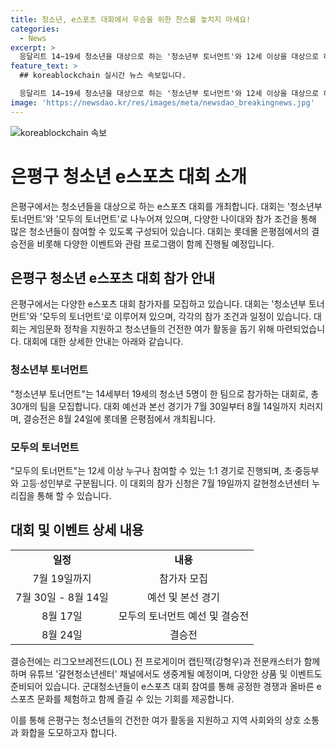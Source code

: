 ```yaml
---
title: 청소년, e스포츠 대회에서 우승을 위한 찬스를 놓치지 마세요!
categories:
  - News
excerpt: >
  응달리트 14~19세 청소년을 대상으로 하는 '청소년부 토너먼트'와 12세 이상을 대상으로 하는 '모두의 토너먼트'가 7~8월 예선 및 본선전을 거쳐 8월 24일에 롯데몰 은평점에서 결승전을 개최한다. 은평구는 '2024. 제5회 은평구 청소년 e스포츠 대회' 참가자를 모집하고, 대회는 '리그오브레전드(LOL)'로 진행된다. 대회 참가 신청은 7월 19일까지 갈현청소년센터 누리집을 통해 가능하며, 다양한 현장 이벤트와 상금이 마련되어 있다.
feature_text: >
  ## koreablockchain 실시간 뉴스 속보입니다.

  응달리트 14~19세 청소년을 대상으로 하는 '청소년부 토너먼트'와 12세 이상을 대상으로 하는 '모두의 토너먼트'가 7~8월 예선 및 본선전을 거쳐 8월 24일에 롯데몰 은평점에서 결승전을 개최한다. 은평구는 '2024. 제5회 은평구 청소년 e스포츠 대회' 참가자를 모집하고, 대회는 '리그오브레전드(LOL)'로 진행된다. 대회 참가 신청은 7월 19일까지 갈현청소년센터 누리집을 통해 가능하며, 다양한 현장 이벤트와 상금이 마련되어 있다.
image: 'https://newsdao.kr/res/images/meta/newsdao_breakingnews.jpg'
---
```


<p><img src="https://newsdao.kr/res/images/meta/newsdao_breakingnews.jpg" alt="koreablockchain 속보" /></p>

<h1 data-ke-size="size26">은평구 청소년 e스포츠 대회 소개</h1>

<p data-ke-size="size16">은평구에서는 청소년들을 대상으로 하는 e스포츠 대회를 개최합니다. 대회는 '청소년부 토너먼트'와 '모두의 토너먼트'로 나누어져 있으며, 다양한 나이대와 참가 조건을 통해 많은 청소년들이 참여할 수 있도록 구성되어 있습니다. 대회는 롯데몰 은평점에서의 결승전을 비롯해 다양한 이벤트와 관람 프로그램이 함께 진행될 예정입니다.</p>

<h2 data-ke-size="size24">은평구 청소년 e스포츠 대회 참가 안내</h2>

<p data-ke-size="size16">은평구에서는 다양한 e스포츠 대회 참가자를 모집하고 있습니다. 대회는 '청소년부 토너먼트'와 '모두의 토너먼트'로 이루어져 있으며, 각각의 참가 조건과 일정이 있습니다. 대회는 게임문화 정착을 지원하고 청소년들의 건전한 여가 활동을 돕기 위해 마련되었습니다. 대회에 대한 상세한 안내는 아래와 같습니다.</p>

<h3 data-ke-size="size22">청소년부 토너먼트</h3>

<p data-ke-size="size16">"청소년부 토너먼트"는 14세부터 19세의 청소년 5명이 한 팀으로 참가하는 대회로, 총 30개의 팀을 모집합니다. 대회 예선과 본선 경기가 7월 30일부터 8월 14일까지 치러지며, 결승전은 8월 24일에 롯데몰 은평점에서 개최됩니다. </p>

<h3 data-ke-size="size22">모두의 토너먼트</h3>

<p data-ke-size="size16">"모두의 토너먼트"는 12세 이상 누구나 참여할 수 있는 1:1 경기로 진행되며, 초·중등부와 고등·성인부로 구분됩니다. 이 대회의 참가 신청은 7월 19일까지 갈현청소년센터 누리집을 통해 할 수 있습니다.</p>

<h2 data-ke-size="size24">대회 및 이벤트 상세 내용</h2>

<table>
    <tr>
        <td style="text-align: center; height: 17px;"><b>일정</b></td>
        <td style="text-align: center; height: 17px;"><b>내용</b></td>
    </tr>
    <tr>
        <td style="text-align: center; height: 17px;">7월 19일까지</td>
        <td style="text-align: center; height: 17px;">참가자 모집</td>
    </tr>
    <tr>
        <td style="text-align: center; height: 17px;">7월 30일 - 8월 14일</td>
        <td style="text-align: center; height: 17px;">예선 및 본선 경기</td>
    </tr>
    <tr>
        <td style="text-align: center; height: 17px;">8월 17일</td>
        <td style="text-align: center; height: 17px;">모두의 토너먼트 예선 및 결승전</td>
    </tr>
    <tr>
        <td style="text-align: center; height: 17px;">8월 24일</td>
        <td style="text-align: center; height: 17px;">결승전</td>
    </tr>
</table>

<p data-ke-size="size16">결승전에는 리그오브레전드(LOL) 전 프로게이머 캡틴잭(강형우)과 전문캐스터가 함께하며 유튜브 '갈현청소년센터' 채널에서도 생중계될 예정이며, 다양한 상품 및 이벤트도 준비되어 있습니다. 군대청소년들이 e스포츠 대회 참여를 통해 공정한 경쟁과 올바른 e스포츠 문화를 체험하고 함께 즐길 수 있는 기회를 제공합니다.</p>

<p data-ke-size="size16">이를 통해 은평구는 청소년들의 건전한 여가 활동을 지원하고 지역 사회와의 상호 소통과 화합을 도모하고자 합니다.</p>

